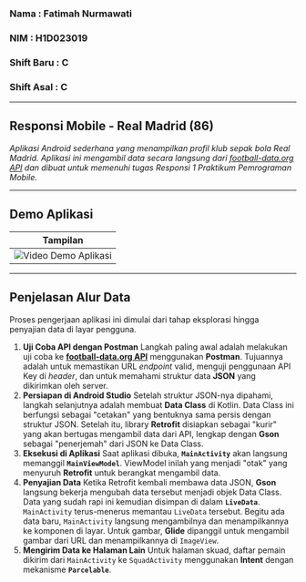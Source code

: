 ### Nama : Fatimah Nurmawati
### NIM : H1D023019
### Shift Baru : C
### Shift Asal : C

---

## Responsi Mobile - Real Madrid (86)

*Aplikasi Android sederhana yang menampilkan profil klub sepak bola Real Madrid. Aplikasi ini mengambil data secara langsung dari [football-data.org API](https://www.football-data.org/) dan dibuat untuk memenuhi tugas Responsi 1 Praktikum Pemrograman Mobile.*

---

## Demo Aplikasi
| Tampilan                                | 
|-----------------------------------------|
| ![Video Demo Aplikasi](assets/demo.gif) | 

---

## Penjelasan Alur Data

Proses pengerjaan aplikasi ini dimulai dari tahap eksplorasi hingga penyajian data di layar pengguna.

1.  **Uji Coba API dengan Postman**
    Langkah paling awal adalah melakukan uji coba ke **[football-data.org API](https://www.football-data.org/)** menggunakan **Postman**. Tujuannya adalah untuk memastikan URL *endpoint* valid, menguji penggunaan API Key di *header*, dan untuk memahami struktur data **JSON** yang dikirimkan oleh server.
2.  **Persiapan di Android Studio**
    Setelah struktur JSON-nya dipahami, langkah selanjutnya adalah membuat **Data Class** di Kotlin. Data Class ini berfungsi sebagai "cetakan" yang bentuknya sama persis dengan struktur JSON. Setelah itu, library **Retrofit** disiapkan sebagai "kurir" yang akan bertugas mengambil data dari API, lengkap dengan **Gson** sebagai "penerjemah" dari JSON ke Data Class.
3.  **Eksekusi di Aplikasi**
    Saat aplikasi dibuka, **`MainActivity`** akan langsung memanggil **`MainViewModel`**. ViewModel inilah yang menjadi "otak" yang menyuruh **Retrofit** untuk berangkat mengambil data.
4.  **Penyajian Data**
    Ketika Retrofit kembali membawa data JSON, **Gson** langsung bekerja mengubah data tersebut menjadi objek Data Class. Data yang sudah rapi ini kemudian disimpan di dalam **`LiveData`**. `MainActivity` terus-menerus memantau `LiveData` tersebut. Begitu ada data baru, `MainActivity` langsung mengambilnya dan menampilkannya ke komponen di layar. Untuk gambar, **Glide** dipanggil untuk mengambil gambar dari URL dan menampilkannya di `ImageView`.
5.  **Mengirim Data ke Halaman Lain**
    Untuk halaman skuad, daftar pemain dikirim dari `MainActivity` ke `SquadActivity` menggunakan **Intent** dengan mekanisme **`Parcelable`**.

